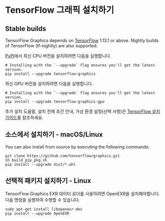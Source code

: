 # TensorFlow 그래픽 설치하기

## Stable builds

TensorFlow Graphics depends on [TensorFlow](https://www.tensorflow.org/install) 1.13.1 or above. Nightly builds of TensorFlow (tf-nightly) are also supported.

[PyPI](https://pypi.org/project/tensorflow-graphics/)에서 최신 CPU 버전을 설치하려면 다음을 실행합니다.

```shell
# Installing with the `--upgrade` flag ensures you'll get the latest version.
pip install --upgrade tensorflow-graphics
```

최신 GPU 버전을 설치하려면 다음을 실행합니다.

```shell
# Installing with the `--upgrade` flag ensures you'll get the latest version.
pip install --upgrade tensorflow-graphics-gpu
```

추가 설치 도움말, 설치 전제 조건 안내, 가상 환경 설정(선택 사항)은 [TensorFlow 설치 가이드](https://www.tensorflow.org/install)를 참조하세요.

## 소스에서 설치하기 - macOS/Linux

You can also install from source by executing the following commands:

```shell
git clone https://github.com/tensorflow/graphics.git
sh build_pip_pkg.sh
pip install --upgrade dist/*.whl
```

## 선택적 패키지 설치하기 - Linux

TensorFlow Graphics EXR 데이터 로더를 사용하려면 OpenEXR을 설치해야합니다. 다음 명령을 실행하여 수행할 수 있습니다.

```
sudo apt-get install libopenexr-dev
pip install --upgrade OpenEXR
```
